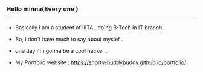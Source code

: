 ### Hello minna(Every one )

---

- Basically I am a student of IIITA , doing B-Tech in IT branch .
- So, I don't have much to say about myslef .
- one day i'm gonna be a cool hacker .

- My Portfolio website : https://shorty-huddybuddy.github.io/portfolio/
